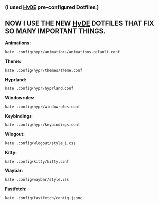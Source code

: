 ### **(I used [HyDE](https://github.com/prasanthrangan/hyprdots) pre-configured Dotfiles.)**

## **NOW I USE THE NEW [HyDE](https://github.com/HyDE-Project/HyDE) DOTFILES THAT FIX SO MANY IMPORTANT THINGS.**

**Animations:**
```
kate .config/hypr/animations/animations-default.conf
```

**Theme:**
```
kate .config/hypr/themes/theme.conf
```

**Hyprland:**
```
kate .config/hypr/hyprland.conf
```

**Windowrules:**
```
kate .config/hypr/windowrules.conf
```

**Keybindings:**
```
kate .config/hypr/keybindings.conf
```

**Wlogout:**
```
kate .config/wlogout/style_1.css
```

**Kitty:**
```
kate .config/kitty/kitty.conf
```

**Waybar:**
```
kate .config/waybar/style.css
```

**Fastfetch:**
```
kate .config/fastfetch/config.jsonc
```
